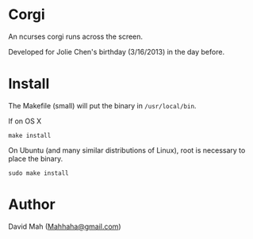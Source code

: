 # Corgi

An ncurses corgi runs across the screen.

Developed for Jolie Chen's birthday (3/16/2013) in the day before.

# Install

The Makefile (small) will put the binary in `/usr/local/bin`.

If on OS X

`make install`

On Ubuntu (and many similar distributions of Linux), root is necessary
to place the binary.

`sudo make install`

# Author

David Mah (Mahhaha@gmail.com)
